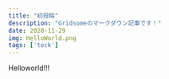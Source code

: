 ```yaml
---
title: "初投稿"
description: "Gridsomeのマークダウン記事です！"
date: 2020-11-29
img: HelloWorld.png
tags: ['teck']
---
```


Helloworld!!!